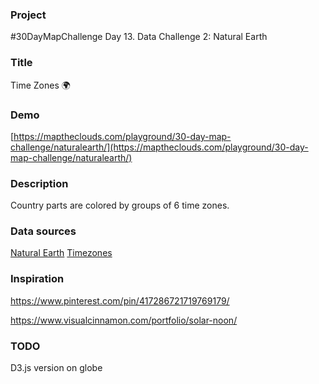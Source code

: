 ### Project

#30DayMapChallenge Day 13. Data Challenge 2: Natural Earth

### Title

Time Zones 🌍

### Demo

[https://maptheclouds.com/playground/30-day-map-challenge/naturalearth/](https://maptheclouds.com/playground/30-day-map-challenge/naturalearth/)

### Description

Country parts are colored by groups of 6 time zones.

### Data sources

[Natural Earth](https://www.naturalearthdata.com/downloads/)
[Timezones](https://www.naturalearthdata.com/downloads/10m-cultural-vectors/timezones/)

### Inspiration

https://www.pinterest.com/pin/417286721719769179/

https://www.visualcinnamon.com/portfolio/solar-noon/

### TODO

D3.js version on globe
